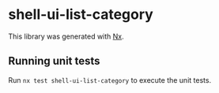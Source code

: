 # shell-ui-list-category

This library was generated with [Nx](https://nx.dev).

## Running unit tests

Run `nx test shell-ui-list-category` to execute the unit tests.
